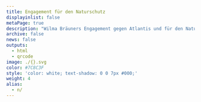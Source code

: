 ```yaml
---
title: Engagement für den Naturschutz
displayinlist: false
metaPage: true
description: "Wilma Bräuners Engagement gegen Atlantis und für den Naturschutz"
archive: false
news: false
outputs:
  - html
  - qrcode
image: ./{}.svg
color: #7C8C3F
style: 'color: white; text-shadow: 0 0 7px #000;'
weight: 4
alias:
  - n/
---
```

